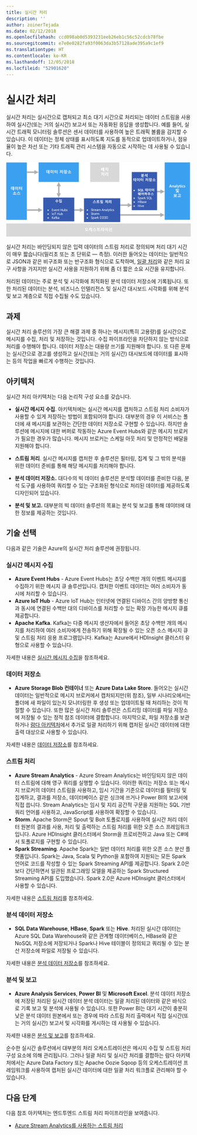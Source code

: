 ```yaml
---
title: 실시간 처리
description: ''
author: zoinerTejada
ms.date: 02/12/2018
ms.openlocfilehash: ccd098ab0d5393231eeb26eb1c56c52cdcb78fbe
ms.sourcegitcommit: e7e0e0282fa93f0063da3b57128ade395a9c1ef9
ms.translationtype: HT
ms.contentlocale: ko-KR
ms.lasthandoff: 12/05/2018
ms.locfileid: "52901620"
---
```

# <a name="real-time-processing"></a>실시간 처리

실시간 처리는 실시간으로 캡처되고 최소 대기 시간으로 처리되는 데이터 스트림을 사용하여 실시간(또는 거의 실시간) 보고서 또는 자동화된 응답을 생성합니다. 예를 들어, 실시간 트래픽 모니터링 솔루션은 센서 데이터를 사용하여 높은 트래픽 볼륨을 감지할 수 있습니다. 이 데이터는 정체 상태를 표시하도록 지도를 동적으로 업데이트하거나, 점유율이 높은 차선 또는 기타 트래픽 관리 시스템을 자동으로 시작하는 데 사용될 수 있습니다.

![](./images/real-time-pipeline.png)

실시간 처리는 바인딩되지 않은 입력 데이터의 스트림 처리로 정의되며 처리 대기 시간이 매우 짧습니다(밀리초 또는 초 단위로 &mdash; 측정). 이러한 들어오는 데이터는 일반적으로 JSON과 같은 비구조화 또는 반구조화 형식으로 도착하며, [일괄 처리](./batch-processing.md)와 같은 처리 요구 사항을 가지지만 실시간 사용을 지원하기 위해 좀 더 짧은 소요 시간을 유지합니다.

처리된 데이터는 주로 분석 및 시각화에 최적화된 분석 데이터 저장소에 기록됩니다. 또한 처리된 데이터는 분석, 비즈니스 인텔리전스 및 실시간 대시보드 시각화를 위해 분석 및 보고 계층으로 직접 수집될 수도 있습니다.

## <a name="challenges"></a>과제

실시간 처리 솔루션의 가장 큰 해결 과제 중 하나는 메시지(특히 고용량)를 실시간으로 메시지를 수집, 처리 및 저장하는 것입니다. 수집 파이프라인을 차단하지 않는 방식으로 처리를 수행해야 합니다. 데이터 저장소는 대용량 쓰기를 지원해야 합니다. 또 다른 문제는 실시간으로 경고를 생성하고 실시간(또는 거의 실시간) 대시보드에 데이터를 표시하는 등의 작업을 빠르게 수행하는 것입니다.

## <a name="architecture"></a>아키텍처

실시간 처리 아키텍처는 다음 논리적 구성 요소를 갖습니다.

- **실시간 메시지 수집**. 아키텍처에는 실시간 메시지를 캡처하고 스트림 처리 소비자가 사용할 수 있게 저장하는 방법이 포함되어야 합니다. 대부분의 경우 이 서비스는 폴더에 새 메시지를 보관하는 간단한 데이터 저장소로 구현할 수 있습니다. 하지만 솔루션에 메시지에 대한 버퍼로 작동하는 Azure Event Hubs와 같은 메시지 브로커가 필요한 경우가 많습니다. 메시지 브로커는 스케일 아웃 처리 및 안정적인 배달을 지원해야 합니다.

- **스트림 처리**. 실시간 메시지를 캡처한 후 솔루션은 필터링, 집계 및 그 밖의 분석을 위한 데이터 준비를 통해 해당 메시지를 처리해야 합니다.

- **분석 데이터 저장소.** 대다수의 빅 데이터 솔루션은 분석할 데이터를 준비한 다음, 분석 도구를 사용하여 쿼리할 수 있는 구조화된 형식으로 처리된 데이터를 제공하도록 디자인되어 있습니다. 

- **분석 및 보고.** 대부분의 빅 데이터 솔루션의 목표는 분석 및 보고를 통해 데이터에 대한 정보를 제공하는 것입니다. 

## <a name="technology-choices"></a>기술 선택

다음과 같은 기술은 Azure의 실시간 처리 솔루션에 권장됩니다.

### <a name="real-time-message-ingestion"></a>실시간 메시지 수집

- **Azure Event Hubs** - Azure Event Hubs는 초당 수백만 개의 이벤트 메시지를 수집하기 위한 메시지 큐 솔루션입니다. 캡처한 이벤트 데이터는 여러 소비자가 동시에 처리할 수 있습니다.
- **Azure IoT Hub** - Azure IoT Hub는 인터넷에 연결된 디바이스 간의 양방향 통신과 동시에 연결된 수백만 대의 디바이스를 처리할 수 있는 확장 가능한 메시지 큐를 제공합니다.
- **Apache Kafka**. Kafka는 다중 메시지 생산자에서 들어온 초당 수백만 개의 메시지를 처리하여 여러 소비자에게 전송하기 위해 확장될 수 있는 오픈 소스 메시지 큐 및 스트림 처리 응용 프로그램입니다. Kafka는 Azure에서 HDInsight 클러스터 유형으로 사용할 수 있습니다.

자세한 내용은 [실시간 메시지 수집](../technology-choices/real-time-ingestion.md)을 참조하세요.

### <a name="data-storage"></a>데이터 저장소

- **Azure Storage Blob 컨테이너** 또는 **Azure Data Lake Store**. 들어오는 실시간 데이터는 일반적으로 메시지 브로커에서 캡처되지만(위 참조), 일부 시나리오에서는 폴더에 새 파일이 있는지 모니터링한 후 생성 또는 업데이트될 때 처리하는 것이 적절할 수 있습니다. 또한 많은 실시간 처리 솔루션은 스트리밍 데이터를 파일 저장소에 저장될 수 있는 정적 참조 데이터에 결합합니다. 마지막으로, 파일 저장소를 보관하거나 [람다 아키텍처](../big-data/index.md#lambda-architecture)에서 추가로 일괄 처리하기 위해 캡처된 실시간 데이터에 대한 출력 대상으로 사용할 수 있습니다.

자세한 내용은 [데이터 저장소](../technology-choices/data-storage.md)를 참조하세요.

### <a name="stream-processing"></a>스트림 처리

- **Azure Stream Analytics** - Azure Stream Analytics는 바인딩되지 않은 데이터 스트림에 대해 영구 쿼리를 실행할 수 있습니다. 이러한 쿼리는 저장소 또는 메시지 브로커의 데이터 스트림을 사용하고, 임시 기간을 기준으로 데이터를 필터링 및 집계하고, 결과를 저장소, 데이터베이스 같은 싱크에 쓰거나 Power BI의 보고서에 직접 씁니다. Stream Analytics는 임시 및 지리 공간적 구문을 지원하는 SQL 기반 쿼리 언어를 사용하고, JavaScript를 사용하여 확장할 수 있습니다.
- **Storm**. Apache Storm은 Spout 및 Bolt 토폴로지를 사용하여 실시간 처리 데이터 원본의 결과를 사용, 처리 및 출력하는 스트림 처리를 위한 오픈 소스 프레임워크입니다. Azure HDInsight 클러스터에서 Storm을 프로비전하고 Java 또는 C#에서 토폴로지를 구현할 수 있습니다.
- **Spark Streaming**. Apache Spark는 일반 데이터 처리를 위한 오픈 소스 분산 플랫폼입니다. Spark는 Java, Scala 및 Python을 포함하여 지원되는 모든 Spark 언어로 코드를 작성할 수 있는 Spark Streaming API를 제공합니다. Spark 2.0은 보다 간단하면서 일관된 프로그래밍 모델을 제공하는 Spark Structured Streaming API를 도입했습니다. Spark 2.0은 Azure HDInsight 클러스터에서 사용할 수 있습니다.

자세한 내용은 [스트림 처리](../technology-choices/stream-processing.md)를 참조하세요.

### <a name="analytical-data-store"></a>분석 데이터 저장소

- **SQL Data Warehouse**, **HBase**, **Spark** 또는 **Hive**. 처리된 실시간 데이터는 Azure SQL Data Warehouse와 같은 관계형 데이터베이스, HBase와 같은 NoSQL 저장소에 저장되거나 Spark나 Hive 테이블이 정의되고 쿼리될 수 있는 분산 저장소에 파일로 저장될 수 있습니다.

자세한 내용은 [분석 데이터 저장소](../technology-choices/analytical-data-stores.md)를 참조하세요.

### <a name="analytics-and-reporting"></a>분석 및 보고

- **Azure Analysis Services**, **Power BI** 및 **Microsoft Excel**. 분석 데이터 저장소에 저장된 처리된 실시간 데이터 분석 데이터는 일괄 처리된 데이터와 같은 바식으로 기록 보고 및 분석에 사용될 수 있습니다. 또한 Power BI는 대기 시간이 충분히 낮은 분석 데이터 원본에서 또는 경우에 따라 스트림 처리 출력에서 직접 실시간(또는 거의 실시간) 보고서 및 시각화를 게시하는 데 사용될 수 있습니다.

자세한 내용은 [분석 및 보고](../technology-choices/analysis-visualizations-reporting.md)를 참조하세요.

순수한 실시간 솔루션에서 대부분의 처리 오케스트레이션은 메시지 수집 및 스트림 처리 구성 요소에 의해 관리됩니다. 그러나 일괄 처리 및 실시간 처리를 결합하는 람다 아키텍처에서는 Azure Data Factory 또는 Apache Oozie Sqoop 등의 오케스트레이션 프레임워크를 사용하여 캡처된 실시간 데이터에 대한 일괄 처리 워크플로 관리해야 할 수 있습니다.

## <a name="next-steps"></a>다음 단계

다음 참조 아키텍처는 엔드투엔드 스트림 처리 파이프라인을 보여줍니다.

- [Azure Stream Analytics를 사용하는 스트림 처리](../../reference-architectures/data/stream-processing-stream-analytics.md)